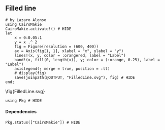 <!--This file was generated, do not modify it.-->
## Filled line

````julia:ex1
# by Lazaro Alonso
using CairoMakie
CairoMakie.activate!() # HIDE
let
    x = 0:0.05:1
    y = x .^ 2
    fig = Figure(resolution = (600, 400))
    ax = Axis(fig[1, 1], xlabel = "x", ylabel = "y")
    lines!(x, y, color = :orangered, label = "Label")
    band!(x, fill(0, length(x)), y; color = (:orange, 0.25), label = "Label")
    axislegend(; merge = true, position = :lt)
    # display(fig)
    save(joinpath(@OUTPUT, "FilledLine.svg"), fig) # HIDE
end;
````

\fig{FilledLine.svg}

````julia:ex2
using Pkg # HIDE
````

#### Dependencies

````julia:ex3
Pkg.status(["CairoMakie"]) # HIDE
````


